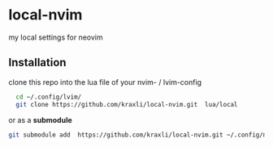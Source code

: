 # local-nvim

my local settings for neovim

## Installation

clone this repo into the lua file of your nvim- / lvim-config

```sh
  cd ~/.config/lvim/
  git clone https://github.com/kraxli/local-nvim.git  lua/local
```

or as a **submodule**

```bash
git submodule add  https://github.com/kraxli/local-nvim.git ~/.config/nvim/lua/local
```

